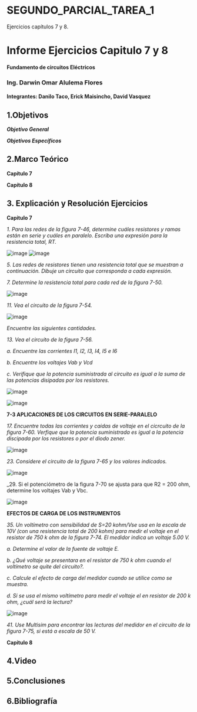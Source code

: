 # SEGUNDO_PARCIAL_TAREA_1
Ejercicios capítulos 7 y 8.

# Informe Ejercicios Capitulo 7 y 8
#### Fundamento de circuitos Eléctricos 
### Ing. Darwin Omar Alulema Flores

#### Integrantes: Danilo Taco, Erick Maisincho, David Vasquez

## 1.Objetivos
***Objetivo General***


***Objetivos Específicos***


## 2.Marco Teórico

**Capítulo 7**

**Capítulo 8**


## 3. Explicación y Resolución Ejercicios
**Capitulo 7**

_1. Para las redes de la figura 7-46, determine cuáles resistores y ramas están en serie y cuáles en paralelo. Escriba una expresión para la resistencia total, RT._

![image](https://user-images.githubusercontent.com/84418933/125391288-d33d1900-e369-11eb-960f-ae7095272636.png)
![image](https://user-images.githubusercontent.com/84418933/125391310-dcc68100-e369-11eb-9160-6062489de77a.png)

_5. Las redes de resistores tienen una resistencia total que se muestran a continuación. Dibuje un circuito que corresponda a cada expresión._

_7. Determine la resistencia total para cada red de la figura 7-50._

![image](https://user-images.githubusercontent.com/84418933/125391396-10a1a680-e36a-11eb-86d6-0185615dc720.png)

_11. Vea el circuito de la figura 7-54._

![image](https://user-images.githubusercontent.com/85259801/125378545-9155a800-e354-11eb-9082-0846fc802b5f.png)

_Encuentre las siguientes cantidades._

_13. Vea el circuito de la figura 7-56._

_a. Encuentre las corrientes I1, I2, I3, I4, I5 e I6_

_b. Encuentre los voltajes Vab y Vcd_

_c. Verifique que la potencia suministrada al circuito es igual a la suma de las potencias disipadas por los resistores._

![image](https://user-images.githubusercontent.com/84418933/125391612-6d9d5c80-e36a-11eb-845a-f38ede9755b4.png)

![image](https://user-images.githubusercontent.com/84418933/125391661-78f08800-e36a-11eb-8f26-8768168bf7e2.png)


**7-3 APLICACIONES DE LOS CIRCUITOS EN SERIE-PARALELO**

_17. Encuentre todas las corrientes y caidas de voltaje en el cicrcuito de la figura 7-60. Verfique que la potencia suministrada es igual a la potencia discipada por los resistores o por el diodo zener._

![image](https://user-images.githubusercontent.com/85259801/125378783-f7dac600-e354-11eb-806a-91603ab2c636.png)

_23. Considere el circuito de la figura 7-65 y los valores indicados._

![image](https://user-images.githubusercontent.com/85259801/125378886-25277400-e355-11eb-85ef-957b25db275a.png)

_29. Si el potenciómetro de la figura 7-70 se ajusta para que R2 = 200 ohm, determine los voltajes Vab y Vbc.

![image](https://user-images.githubusercontent.com/85259801/125379115-9109dc80-e355-11eb-8411-3fe96c797244.png)

**EFECTOS DE CARGA DE LOS INSTRUMENTOS**

_35. Un voltímetro con sensibilidad de S=20 kohm/Vse usa en la escala de 10V (con una resistencia total de 200 kohm) para medir el voltaje en el resistor de 750 k ohm de la figura 7-74. El medidor indica un voltaje 5.00 V._

_a. Determine el valor de la fuente de voltaje E._

_b. ¿Qué voltaje se presentara en el resistor de 750 k ohm cuando el voltímetro se quite del circuito?._

_c. Calcule el efecto de carga del medidor cuando se utilice como se muestra._

_d. Si se usa el mismo voltímetro para medir el voltaje el en resistor de 200 k ohm, ¿cuál será la lectura?_

![image](https://user-images.githubusercontent.com/85259801/125380160-5ef97a00-e357-11eb-8213-94e9c348ebe6.png)

_41. Use Multisim para encontrar las lecturas del medidor en el circuito de la figura 7-75, si está a escala de 50 V._

**Capitulo 8**

## 4.Video



## 5.Conclusiones



## 6.Bibliografía 

